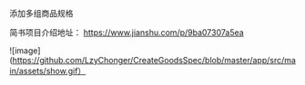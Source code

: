 添加多组商品规格

简书项目介绍地址： https://www.jianshu.com/p/9ba07307a5ea

![image](https://github.com/LzyChonger/CreateGoodsSpec/blob/master/app/src/main/assets/show.gif）
